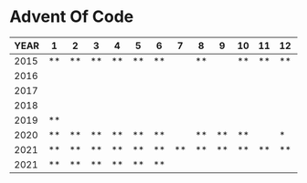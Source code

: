 # Advent Of Code

|YEAR|1|2|3|4|5|6|7|8|9|10|11|12|13|14|15|16|17|18|19|20|21|22|23|24|25|
|------|------|------|------|------|------|------|------|------|------|------|------|------|------|------|------|------|------|------|------|------|------|------|------|------|------|
|2015|**|**|**|**|**|**||**||**|**|**||**|**|**||||**|**|||||
|2016||||||||||||||||||||||||||
|2017||||||||||||||||||||||||||
|2018||||||||||||||||||||||||||
|2019|**|||||||||||||||||||||||||
|2020|**|**|**|**|**|**||**|**|**||*|**|*||||||||||||
|2021|**|**|**|**|**|**|**|**|**|**|**|**|**|**|**|**|**|**||**|**|**|**|**|**|
|2021|**|**|**|**|**|**||||||||||||||||||||
